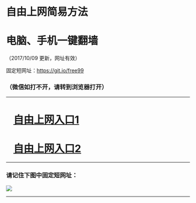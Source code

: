 ﻿# 自由上网简易方法

# 电脑、手机一键翻墙

（2017/10/09 更新，网址有效）

固定短网址：https://git.io/free99

### （微信如打不开，请转到浏览器打开）


***





# &nbsp;&nbsp; <a href="http://ft12028246.fwq-tz-1001.info/fwqtz01.html?t=10090011952 " target="_blank">自由上网入口1</a>
# &nbsp;&nbsp; <a href="http://ft1433414690.fwq-tz-1002.info/fwqtz02.html?t=100900126347 " target="_blank">自由上网入口2</a>
***

### 请记住下图中固定短网址：

<img src="https://s3-us-west-2.amazonaws.com/fwq-1001/yjfq-20170905okok.png" /> 


***


